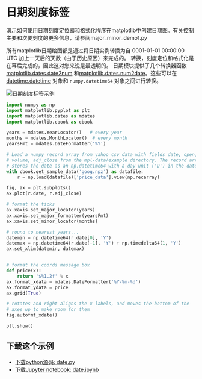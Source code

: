 # 日期刻度标签

演示如何使用日期刻度定位器和格式化程序在matplotlib中创建日期图。有关控制主要和次要刻度的更多信息，请参阅major_minor_demo1.py

所有matplotlib日期绘图都是通过将日期实例转换为自 0001-01-01 00:00:00 UTC 加上一天后的天数（由于历史原因）来完成的。 转换，刻度定位和格式化是在幕后完成的，因此这对您来说是最透明的。 日期模块提供了几个转换器函数 [matplotlib.dates.date2num](https://matplotlib.org/api/dates_api.html#matplotlib.dates.date2num) 和[matplotlib.dates.num2date](https://matplotlib.org/api/dates_api.html#matplotlib.dates.num2date)。这些可以在[datetime.datetime](https://docs.python.org/3/library/datetime.html#datetime.datetime) 对象和 ``numpy.datetime64`` 对象之间进行转换。

![日期刻度标签示例](https://matplotlib.org/_images/sphx_glr_date_001.png)

```python
import numpy as np
import matplotlib.pyplot as plt
import matplotlib.dates as mdates
import matplotlib.cbook as cbook

years = mdates.YearLocator()   # every year
months = mdates.MonthLocator()  # every month
yearsFmt = mdates.DateFormatter('%Y')

# Load a numpy record array from yahoo csv data with fields date, open, close,
# volume, adj_close from the mpl-data/example directory. The record array
# stores the date as an np.datetime64 with a day unit ('D') in the date column.
with cbook.get_sample_data('goog.npz') as datafile:
    r = np.load(datafile)['price_data'].view(np.recarray)

fig, ax = plt.subplots()
ax.plot(r.date, r.adj_close)

# format the ticks
ax.xaxis.set_major_locator(years)
ax.xaxis.set_major_formatter(yearsFmt)
ax.xaxis.set_minor_locator(months)

# round to nearest years...
datemin = np.datetime64(r.date[0], 'Y')
datemax = np.datetime64(r.date[-1], 'Y') + np.timedelta64(1, 'Y')
ax.set_xlim(datemin, datemax)


# format the coords message box
def price(x):
    return '$%1.2f' % x
ax.format_xdata = mdates.DateFormatter('%Y-%m-%d')
ax.format_ydata = price
ax.grid(True)

# rotates and right aligns the x labels, and moves the bottom of the
# axes up to make room for them
fig.autofmt_xdate()

plt.show()
```

## 下载这个示例
            
- [下载python源码: date.py](https://matplotlib.org/_downloads/date.py)
- [下载Jupyter notebook: date.ipynb](https://matplotlib.org/_downloads/date.ipynb)